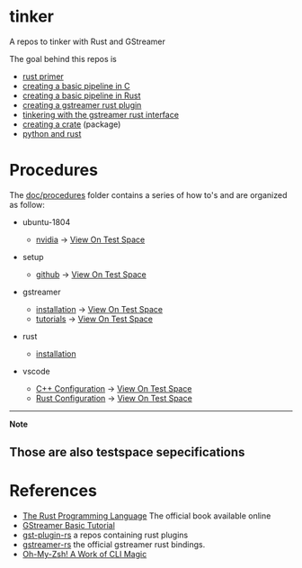 # tinker
A repos to tinker with Rust and GStreamer

The goal behind this repos is 

- [rust primer](doc/rust_primer.md)
- [creating a basic pipeline in C](doc/gstreamer_c_pipeline.md)
- [creating a basic pipeline in Rust](doc/gstreamer_rust_pipeline.md)
- [creating a gstreamer rust plugin](doc/gstreamer_rust_plugin.md)
- [tinkering with the gstreamer rust interface](doc/gstreamer_rust_if.md)
- [creating a crate](doc/crate.md) (package)
- [python and rust](doc/python_and_rust.md)

# Procedures

The [doc/procedures](doc]/procedures) folder contains a series of how to's and are organized as follow:

- ubuntu-1804
    - [nvidia](doc/procedures/1_ubuntu_1804/nvidia.md) -> [View On Test Space](https://periscopai.testspace.com/spaces/130589/cycles/192/cycle_specs/1963)

- setup
    - [github](doc/procedures/2_setup/github.md) -> [View On Test Space](https://periscopai.testspace.com/spaces/130589/cycles/192/cycle_specs/1964)


- gstreamer
    - [installation](doc/procedures/3_gstreamer/installation.md) -> [View On Test Space](https://periscopai.testspace.com/spaces/130589/cycles/192/cycle_specs/1965)
    - [tutorials](doc/procedures/3_gstreamer/tutorials.md) -> [View On Test Space](https://periscopai.testspace.com/spaces/130589/cycles/192/cycle_specs/1966)
- rust
    - [installation](doc/procedures/4_rust/installation.md)
- vscode
    - [C++ Configuration](doc/procedures/5_vscode/c++-setup.md) -> [View On Test Space](https://periscopai.testspace.com/spaces/130589/cycles/192/cycle_specs/1967)
    - [Rust Configuration](doc/procedures/5_vscode/rust-setup.md) -> [View On Test Space](https://periscopai.testspace.com/spaces/130589/cycles/192/cycle_specs/1968)

---
**Note**

Those are also testspace sepecifications
---

# References

- [The Rust Programming Language](https://doc.rust-lang.org/book/) The official book available online
- [GStreamer Basic Tutorial](https://gstreamer.freedesktop.org/documentation/tutorials/basic/index.html?gi-language=c)
- [gst-plugin-rs](https://github.com/sdroege/gst-plugin-rs) a repos containing rust plugins 
- [gstreamer-rs](https://gitlab.freedesktop.org/gstreamer/gstreamer-rs) the official gstreamer rust bindings.
- [Oh-My-Zsh! A Work of CLI Magic](https://medium.com/wearetheledger/oh-my-zsh-made-for-cli-lovers-installation-guide-3131ca5491fb)